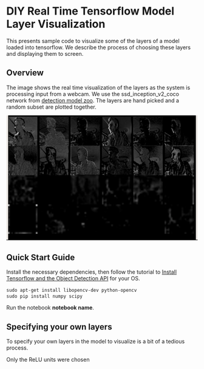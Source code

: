 # DIY Real Time Tensorflow Model Layer Visualization
This presents sample code to visualize some of the layers of a model loaded into tensorflow. We describe the process of choosing these layers and displaying them to screen.

## Overview
The image shows the real time visualization of the layers as the system is processing input from a webcam. We use the ssd_inception_v2_coco network from [detection model zoo](https://github.com/tensorflow/models/blob/master/research/object_detection/g3doc/detection_model_zoo.md). The layers are hand picked and a random subset are plotted together.

![Sample Image Output during visualization of the layers](https://github.com/omarabid59/Real-Time-Tensorflow-Model-Layer-Visualization/blob/master/visualization_output.png)

## Quick Start Guide
Install the necessary dependencies, then follow the tutorial to [Install Tensorflow and the Object Detection API](https://github.com/tensorflow/models/blob/master/research/object_detection/g3doc/installation.md) for your OS.
```
sudo apt-get install libopencv-dev python-opencv
sudo pip install numpy scipy
```

Run the notebook **notebook name**.

## Specifying your own layers
To specify your own layers in the model to visualize is a bit of a tedious process.

Only the ReLU units were chosen

